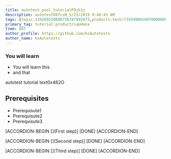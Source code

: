```yaml
---
title: autotest_pool_tutorialP8jk3j
description: autotest88fcsN_5/23/2019 9:48:43 AM
tags: [topic:139269250608756787992873,products:tech/73554900100700000996,tutorial:experience/advanced]
primary_tag: tutorial:product/sapHana
time: 887
author_profile: https://github.com/ksAutotests
author_name: ksAutotests
---
```

### You will learn
- You will learn this
- and that

autotest tutorial text0x462O

## Prerequisites
- Prerequisute1
- Prerequisute2
- Prerequisute3

[ACCORDION-BEGIN [](First step)]
[DONE]
[ACCORDION-END]

[ACCORDION-BEGIN [](Second step)]
[DONE]
[ACCORDION-END]

[ACCORDION-BEGIN [](Third step)]
[DONE]
[ACCORDION-END]


